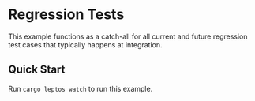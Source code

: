# Regression Tests

This example functions as a catch-all for all current and future regression
test cases that typically happens at integration.

## Quick Start

Run `cargo leptos watch` to run this example.
